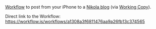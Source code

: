 [Workflow](https://workflow.is/) to post from your iPhone to a [Nikola blog](https://getnikola.com/blog/) (via [Working Copy](https://workingcopyapp.com/)).

Direct link to the Workflow: https://workflow.is/workflows/a1308a3f6811476aa9a26fb13c374565